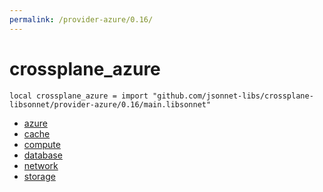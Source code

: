 ```yaml
---
permalink: /provider-azure/0.16/
---
```


# crossplane_azure

```jsonnet
local crossplane_azure = import "github.com/jsonnet-libs/crossplane-libsonnet/provider-azure/0.16/main.libsonnet"
```



* [azure](azure/index.md)
* [cache](cache/index.md)
* [compute](compute/index.md)
* [database](database/index.md)
* [network](network/index.md)
* [storage](storage/index.md)